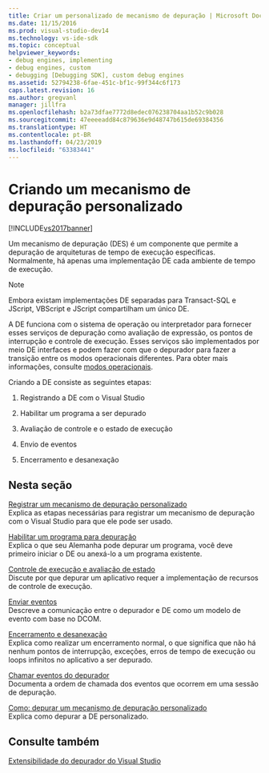 ```yaml
---
title: Criar um personalizado de mecanismo de depuração | Microsoft Docs
ms.date: 11/15/2016
ms.prod: visual-studio-dev14
ms.technology: vs-ide-sdk
ms.topic: conceptual
helpviewer_keywords:
- debug engines, implementing
- debug engines, custom
- debugging [Debugging SDK], custom debug engines
ms.assetid: 52794238-6fae-451c-bf1c-99f344c6f173
caps.latest.revision: 16
ms.author: gregvanl
manager: jillfra
ms.openlocfilehash: b2a73dfae7772d8edec076238704aa1b52c9b028
ms.sourcegitcommit: 47eeeeadd84c879636e9d48747b615de69384356
ms.translationtype: HT
ms.contentlocale: pt-BR
ms.lasthandoff: 04/23/2019
ms.locfileid: "63383441"
---
```

# <a name="creating-a-custom-debug-engine"></a>Criando um mecanismo de depuração personalizado
[!INCLUDE[vs2017banner](../../includes/vs2017banner.md)]

Um mecanismo de depuração (DES) é um componente que permite a depuração de arquiteturas de tempo de execução específicas. Normalmente, há apenas uma implementação DE cada ambiente de tempo de execução.  
  
> [!NOTE]
> Embora existam implementações DE separadas para Transact-SQL e JScript, VBScript e JScript compartilham um único DE.  
  
 A DE funciona com o sistema de operação ou interpretador para fornecer esses serviços de depuração como avaliação de expressão, os pontos de interrupção e controle de execução. Esses serviços são implementados por meio DE interfaces e podem fazer com que o depurador para fazer a transição entre os modos operacionais diferentes. Para obter mais informações, consulte [modos operacionais](../../extensibility/debugger/operational-modes.md).  
  
 Criando a DE consiste as seguintes etapas:  
  
1. Registrando a DE com o Visual Studio  
  
2. Habilitar um programa a ser depurado  
  
3. Avaliação de controle e o estado de execução  
  
4. Envio de eventos  
  
5. Encerramento e desanexação  
  
## <a name="in-this-section"></a>Nesta seção  
 [Registrar um mecanismo de depuração personalizado](../../extensibility/debugger/registering-a-custom-debug-engine.md)  
 Explica as etapas necessárias para registrar um mecanismo de depuração com o Visual Studio para que ele pode ser usado.  
  
 [Habilitar um programa para depuração](../../extensibility/debugger/enabling-a-program-to-be-debugged.md)  
 Explica o que seu Alemanha pode depurar um programa, você deve primeiro iniciar o DE ou anexá-lo a um programa existente.  
  
 [Controle de execução e avaliação de estado](../../extensibility/debugger/execution-control-and-state-evaluation.md)  
 Discute por que depurar um aplicativo requer a implementação de recursos de controle de execução.  
  
 [Enviar eventos](../../extensibility/debugger/sending-events.md)  
 Descreve a comunicação entre o depurador e DE como um modelo de evento com base no DCOM.  
  
 [Encerramento e desanexação](../../extensibility/debugger/termination-and-detaching.md)  
 Explica como realizar um encerramento normal, o que significa que não há nenhum pontos de interrupção, exceções, erros de tempo de execução ou loops infinitos no aplicativo a ser depurado.  
  
 [Chamar eventos do depurador](../../extensibility/debugger/calling-debugger-events.md)  
 Documenta a ordem de chamada dos eventos que ocorrem em uma sessão de depuração.  
  
 [Como: depurar um mecanismo de depuração personalizado](../../extensibility/debugger/how-to-debug-a-custom-debug-engine.md)  
 Explica como depurar a DE personalizado.  
  
## <a name="see-also"></a>Consulte também  
 [Extensibilidade do depurador do Visual Studio](../../extensibility/debugger/visual-studio-debugger-extensibility.md)
